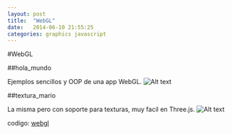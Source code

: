 ```yaml
---
layout: post
title:  "WebGL"
date:   2014-06-10 21:55:25
categories: graphics javascript
---
```


#WebGL

##hola_mundo

Ejemplos sencillos y OOP de una app WebGL. 
![Alt text](https://github.com/kobe84/WebGL/blob/master/webgl/screenshot/hello.png?raw=true "hello")


##textura_mario 

La misma pero con soporte para texturas, muy facil en Three.js. 
![Alt text](https://github.com/kobe84/WebGL/blob/master/webgl/screenshot/8bit.png?raw=true "texturing")

codigo: [webgl][web_gl]



[web_gl]: https://github.com/cesarvr/WebGL